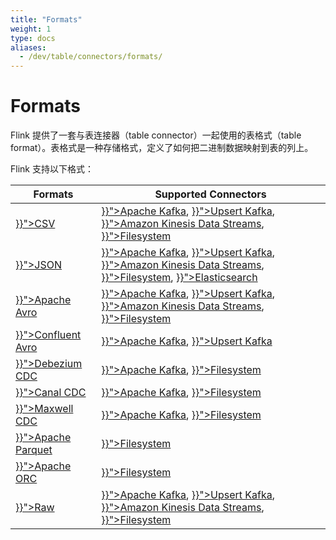 ```yaml
---
title: "Formats"
weight: 1
type: docs
aliases:
  - /dev/table/connectors/formats/
---
```

<!--
Licensed to the Apache Software Foundation (ASF) under one
or more contributor license agreements.  See the NOTICE file
distributed with this work for additional information
regarding copyright ownership.  The ASF licenses this file
to you under the Apache License, Version 2.0 (the
"License"); you may not use this file except in compliance
with the License.  You may obtain a copy of the License at

  http://www.apache.org/licenses/LICENSE-2.0

Unless required by applicable law or agreed to in writing,
software distributed under the License is distributed on an
"AS IS" BASIS, WITHOUT WARRANTIES OR CONDITIONS OF ANY
KIND, either express or implied.  See the License for the
specific language governing permissions and limitations
under the License.
-->

# Formats

Flink 提供了一套与表连接器（table connector）一起使用的表格式（table format）。表格式是一种存储格式，定义了如何把二进制数据映射到表的列上。

Flink 支持以下格式：

<table class="table table-bordered">
    <thead>
      <tr>
        <th class="text-left">Formats</th>
        <th class="text-left">Supported Connectors</th>
      </tr>
    </thead>
    <tbody>
        <tr>
          <td><a href="{{< ref "docs/dev/table/connectors/formats/csv" >}}">CSV</a></td>
          <td><a href="{{< ref "docs/dev/table/connectors/kafka" >}}">Apache Kafka</a>,
          <a href="{{< ref "docs/dev/table/connectors/upsert-kafka" >}}">Upsert Kafka</a>,
          <a href="{{< ref "docs/dev/table/connectors/kinesis" >}}">Amazon Kinesis Data Streams</a>,
          <a href="{{< ref "docs/dev/table/connectors/filesystem" >}}">Filesystem</a></td>
        </tr>
        <tr>
         <td><a href="{{< ref "docs/dev/table/connectors/formats/json" >}}">JSON</a></td>
         <td><a href="{{< ref "docs/dev/table/connectors/kafka" >}}">Apache Kafka</a>,
          <a href="{{< ref "docs/dev/table/connectors/upsert-kafka" >}}">Upsert Kafka</a>,
          <a href="{{< ref "docs/dev/table/connectors/kinesis" >}}">Amazon Kinesis Data Streams</a>,
          <a href="{{< ref "docs/dev/table/connectors/filesystem" >}}">Filesystem</a>,
          <a href="{{< ref "docs/dev/table/connectors/elasticsearch" >}}">Elasticsearch</a></td>
        </tr>
        <tr>
          <td><a href="{{< ref "docs/dev/table/connectors/formats/avro" >}}">Apache Avro</a></td>
          <td><a href="{{< ref "docs/dev/table/connectors/kafka" >}}">Apache Kafka</a>,
           <a href="{{< ref "docs/dev/table/connectors/upsert-kafka" >}}">Upsert Kafka</a>,
           <a href="{{< ref "docs/dev/table/connectors/kinesis" >}}">Amazon Kinesis Data Streams</a>,
           <a href="{{< ref "docs/dev/table/connectors/filesystem" >}}">Filesystem</a></td>
        </tr>
        <tr>
          <td><a href="{{< ref "docs/dev/table/connectors/formats/avro-confluent" >}}">Confluent Avro</a></td>
          <td><a href="{{< ref "docs/dev/table/connectors/kafka" >}}">Apache Kafka</a>,
           <a href="{{< ref "docs/dev/table/connectors/upsert-kafka" >}}">Upsert Kafka</a></td>
        </tr>
        <tr>
         <td><a href="{{< ref "docs/dev/table/connectors/formats/debezium" >}}">Debezium CDC</a></td>
          <td><a href="{{< ref "docs/dev/table/connectors/kafka" >}}">Apache Kafka</a>,
           <a href="{{< ref "docs/dev/table/connectors/filesystem" >}}">Filesystem</a></td>
        </tr>
        <tr>
         <td><a href="{{< ref "docs/dev/table/connectors/formats/canal" >}}">Canal CDC</a></td>
          <td><a href="{{< ref "docs/dev/table/connectors/kafka" >}}">Apache Kafka</a>,
           <a href="{{< ref "docs/dev/table/connectors/filesystem" >}}">Filesystem</a></td>
        </tr>
        <tr>
         <td><a href="{{< ref "docs/dev/table/connectors/formats/maxwell" >}}">Maxwell CDC</a></td>
          <td><a href="{{< ref "docs/dev/table/connectors/kafka" >}}">Apache Kafka</a>,
           <a href="{{< ref "docs/dev/table/connectors/filesystem" >}}">Filesystem</a></td>
        </tr>
        <tr>
         <td><a href="{{< ref "docs/dev/table/connectors/formats/parquet" >}}">Apache Parquet</a></td>
         <td><a href="{{< ref "docs/dev/table/connectors/filesystem" >}}">Filesystem</a></td>
        </tr>
        <tr>
         <td><a href="{{< ref "docs/dev/table/connectors/formats/orc" >}}">Apache ORC</a></td>
         <td><a href="{{< ref "docs/dev/table/connectors/filesystem" >}}">Filesystem</a></td>
        </tr>
        <tr>
        <td><a href="{{< ref "docs/dev/table/connectors/formats/raw" >}}">Raw</a></td>
        <td><a href="{{< ref "docs/dev/table/connectors/kafka" >}}">Apache Kafka</a>,
          <a href="{{< ref "docs/dev/table/connectors/upsert-kafka" >}}">Upsert Kafka</a>,
          <a href="{{< ref "docs/dev/table/connectors/kinesis" >}}">Amazon Kinesis Data Streams</a>,
          <a href="{{< ref "docs/dev/table/connectors/filesystem" >}}">Filesystem</a></td>
        </tr>
    </tbody>
</table>
